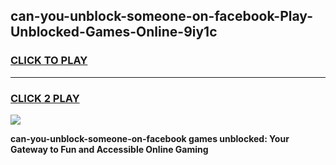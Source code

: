 
## can-you-unblock-someone-on-facebook-Play-Unblocked-Games-Online-9iy1c
<h3>
<a href="https://premium76.site?title=can-you-unblock-someone-on-facebook&ref=25A">CLICK TO PLAY</a></h3>
<hr>

<h3>
<a href="https://premium76.site?title=can-you-unblock-someone-on-facebook&ref=25A">CLICK 2 PLAY</a>
  
</h3>

<a href="https://premium76.site?title=can-you-unblock-someone-on-facebook&ref=25A"><img src="https://clearcache.store/games.png"></a>


**can-you-unblock-someone-on-facebook games unblocked: Your Gateway to Fun and Accessible Online Gaming**
